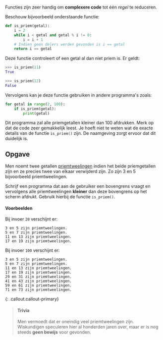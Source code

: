 Functies zijn zeer handig om **complexere code** tot één *regel* te reduceren.

Beschouw bijvoorbeeld onderstaande functie:

```python
def is_priem(getal):
    i = 2
    while i < getal and getal % i != 0:
        i = i + 1
    # Indien geen delers werden gevonden is i == getal
    return i == getal
```

Deze functie controleert of een getal al dan niet priem is. Er geldt:

```python
>>> is_priem(11)
True
```

```python
>>> is_priem(12)
False
```

Vervolgens kan je deze functie gebruiken in andere programma's zoals:

```python
for getal in range(2, 100):
    if is_priem(getal):
        print(getal)
```

Dit programma zal alle priemgetallen kleiner dan 100 afdrukken. Merk op dat de code zeer gemakkelijk leest. Je hoeft niet te weten wat de exacte details van de functie `is_priem()` zijn. De naamgeving zorgt ervoor dat dit duidelijk is.

## Opgave

Men noemt twee getallen <a href="https://nl.wikipedia.org/wiki/Priemtweeling" target="_blank">priemtweelingen</a> indien het beide priemgetallen zijn en ze precies twee van elkaar verwijderd zijn. Zo zijn 3 en 5 bijvoorbeeld priemtweelingen.

Schrijf een programma dat aan de gebruiker een bovengrens vraagt en vervolgens alle priemtweelingen **kleiner** dan deze bovengrens op het scherm afdrukt. Gebruik hierbij de functie `is_priem()`.

#### Voorbeelden

Bij invoer `20` verschijnt er:
```
3 en 5 zijn priemtweelingen.
5 en 7 zijn priemtweelingen.
11 en 13 zijn priemtweelingen.
17 en 19 zijn priemtweelingen.
```

Bij invoer `100` verschijnt er:
```
3 en 5 zijn priemtweelingen.
5 en 7 zijn priemtweelingen.
11 en 13 zijn priemtweelingen.
17 en 19 zijn priemtweelingen.
29 en 31 zijn priemtweelingen.
41 en 43 zijn priemtweelingen.
59 en 61 zijn priemtweelingen.
71 en 73 zijn priemtweelingen.
```

{: .callout.callout-primary}
> #### Trivia
> Men vermoedt dat er oneindig veel priemtweelingen zijn. Wiskundigen speculeren hier al honderden jaren over, maar er is nog steeds **geen bewijs** voor gevonden.
